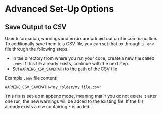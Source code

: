 # Advanced Set-Up Options

## Save Output to CSV

User information, warnings and errors are printed out on the command line.
To additionally save them to a CSV file, you can set that up through a `.env` file through the following steps:

- In the directory from where you run your code, create a new file called `.env`. 
  If this file already exists, continue with the next step. 
- Set `WARNING_CSV_SAVEPATH` to the path of the CSV file

Example `.env` file content:

  ```env
  WARNING_CSV_SAVEPATH="my_folder/my_file.csv"
  ```

This file is set-up in append mode, meaning that if you do not delete it after one run, 
the new warnings will be added to the existing file. If the file already exists a row containing `*` is added. 
